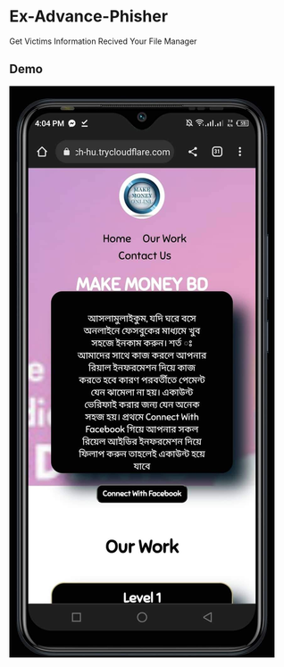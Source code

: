 # Ex-Advance-Phisher
Get Victims Information Recived Your File Manager
## Demo
![Logo](received_649695336185329.jpeg)

